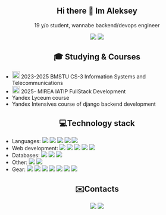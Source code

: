 <h2 align="center">Hi there 👋 Im Aleksey</h1>
<p align="center">19 y/o student, wannabe backend/devops engineer</p>

<p align="center">
<img src="https://badges.pufler.dev/repos/sowwds"/>
<img src="https://badges.pufler.dev/commits/monthly/sowwds"/>
</p>
<h2 align="center">🎓 Studying & Courses</h2>

- <img src="https://www.iu3.bmstu.ru/Content/img/Logo_White_No-BG.png" width=20/> 2023-2025 BMSTU CS-3 Information Systems and Telecommunications
- <img src="https://priem.mirea.ru/images/template/new_logo.svg" width=20/> 2025- MIREA IATIP FullStack Development
- Yandex Lyceum course
- Yandex Intensives course of django backend development

<h2 align="center">💻Technology stack</h2>
<ul>
  <li>Languages: 
    <img src="https://img.shields.io/badge/-java-E34A86?style=flat-square&logo=java"/>
    <img src="https://img.shields.io/badge/python-3670A0?style=flat-square&logo=python&logoColor=ffdd54"/>
    <img src="https://img.shields.io/badge/-C++-00599C?style=flat-square&logo=c"/>
    <img src="https://img.shields.io/badge/c%23-%23239120.svg?style=flat-square&logo=csharp&logoColor=white"/>
    <img src="https://img.shields.io/badge/-JavaScript-black?style=flat-square&logo=javascript"/>
  </li>

  <li>Web development: 
    <img src="https://img.shields.io/badge/-HTML5-E34F26?style=flat-square&logo=html5&logoColor=white"/>
    <img src="https://img.shields.io/badge/-CSS3-1572B6?style=flat-square&logo=css3"/>
    <img src="https://img.shields.io/badge/-Bootstrap-563D7C?style=flat-square&logo=bootstrap"/>
    <img src="https://img.shields.io/badge/Django-092E20?style=flat-square&logo=django&logoColor=green"/>
    <img src="https://img.shields.io/badge/-Nodejs-black?style=flat-square&logo=Node.js"/>
  </li>
  <li>Databases: 
    <img src="https://img.shields.io/badge/mysql-4479A1.svg?style=flat-square&logo=mysql&logoColor=white"/>
    <img src="https://img.shields.io/badge/postgres-%23316192.svg?style=flat-square&logo=postgresql&logoColor=white"/>
    <img src="https://img.shields.io/badge/sqlite-%2307405e.svg?style=flat-square&logo=sqlite&logoColor=white"/>
  </li>
  <li>Other: 
    <img src="https://img.shields.io/badge/dotnet-180d40?style=flat-square&logo=dotnet"/>
    <img src="https://img.shields.io/badge/-Git-black?style=flat-square&logo=git"/>
  </li>
  <li>Gear:
    <img src="https://img.shields.io/badge/Windows%2011-%230079d5.svg?style=flat-square&logo=Windows%2011&logoColor=white"/>
    <img src="https://img.shields.io/badge/Ubuntu-E95420?style=flat-square&logo=ubuntu&logoColor=white"/>
    <img src="https://img.shields.io/badge/hyprland-111111?style=flat-square&logo=hyprland"/>
    <img src="https://img.shields.io/badge/Bash-4EAA25?style=falt-square&logo=gnubash&logoColor=white"/>
    <img src="https://img.shields.io/badge/Zsh-F15A24?logo=zsh&logoColor=fff"/>
    <img src="https://custom-icon-badges.demolab.com/badge/Visual%20Studio%20Code-0078d7.svg?logo=vsc&logoColor=white"/>
    <img src="https://img.shields.io/badge/Obsidian-%23483699.svg?&logo=obsidian&logoColor=white"/>
  </li>
</ul>
<h2 align="center">✉️Contacts</h2>
<p align="center">
<a href="mailto:aleksey4094@yandex.ru"><img src="https://img.shields.io/badge/aleksey4094@yandex.ru-D14836?logo=gmail&logoColor=white"/></a>
<a href="https://t.me/sowwds"><img src="https://img.shields.io/badge/@sowwds-2CA5E0?logo=telegram&logoColor=white"/></a>
